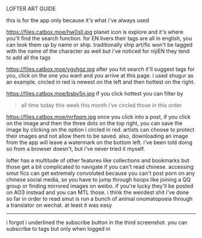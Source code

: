LOFTER ART GUIDE

this is for the app only because it's what i've always used

https://files.catbox.moe/hw0sll.jpg
planet icon is explore and it's where you'll find the search function. for EN livers their tags are all in english, you can look them up by name or ship. traditionally ship art/fic won't be tagged with the name of the character as well but i've noticed for nijiEN they tend to add all the tags

https://files.catbox.moe/ygvhgz.jpg
after you hit search it'll suggest tags for you, click on the one you want and you arrive at this page. i used shugur as an example. circled in red is newest on the left and then hottest on the right.

https://files.catbox.moe/bsbv5n.jpg
if you click hottest you can filter by
>all time
>today
>this week
>this month
i've circled those in this order

https://files.catbox.moe/mrfqqm.jpg
once you click into a post, if you click on the image and then the three dots on the top right, you can save the image by clicking on the option i circled in red. artists can choose to protect their images and not allow them to be saved. also, downloading an image from the app will leave a watermark on the bottom left. i've been told doing so from a browser doesn't, but i've never tried it myself.

lofter has a multitude of other features like collections and bookmarks but those get a bit complicated to navigate if you can't read chinese. accessing smut fics can get extremely convoluted because you can't post porn on any chinese social media, so you have to jump through hoops like joining a QQ group or finding mirrored images on weibo. if you're lucky they'll be posted on AO3 instead and you can MTL those. i think the weirdest shit i've done so far in order to read smut is run a bunch of animal onomatopoeia through a translator on wechat. at least it was easy
***
i forgot i underlined the subscribe button in the third screenshot. you can subscribe to tags but only when logged in